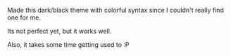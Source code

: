Made this dark/black theme with colorful syntax since I couldn't really find one for me. 

Its not perfect yet, but it works well.

Also, it takes some time getting used to :P